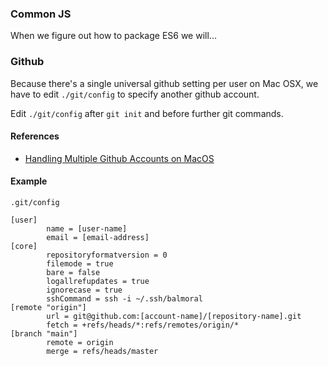 ### Common JS

When we figure out how to package ES6 we will...

### Github

Because there's a single universal github setting per user on Mac OSX,
we have to edit `./git/config` to specify another github account.

Edit `./git/config` after `git init` and before further git commands.

#### References

* [Handling Multiple Github Accounts on MacOS](https://gist.github.com/Jonalogy/54091c98946cfe4f8cdab2bea79430f9)

#### Example

`.git/config`

```
[user]
        name = [user-name]
        email = [email-address]
[core]
        repositoryformatversion = 0
        filemode = true
        bare = false
        logallrefupdates = true
        ignorecase = true
        sshCommand = ssh -i ~/.ssh/balmoral
[remote "origin"]
        url = git@github.com:[account-name]/[repository-name].git
        fetch = +refs/heads/*:refs/remotes/origin/*
[branch "main"]
        remote = origin
        merge = refs/heads/master
```

